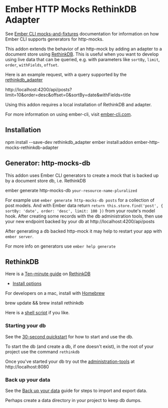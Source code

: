 # Ember HTTP Mocks RethinkDB Adapter

See [Ember CLI mocks-and-fixtures] documentation for information on how
Ember CLI supports generators for http-mocks. 

This addon extends the behavior of an http-mock by adding an adapter to
a document store using [RethinkDB]. This is useful when you want to
develop using live data that can be queried, e.g. with parameters
like `sortBy`, `limit`, `order`, `withFields`, `offset`.

Here is an example request, with a query supported by the [rethinkdb_adapter]

http://localhost:4200/api/posts?limit=10&order=desc&offset=0&sortBy=date&withFields=title

Using this addon requires a local installation of RethinkDB and adapter.

For more information on using ember-cli, visit [ember-cli.com].


## Installation

  npm install --save-dev rethinkdb_adapter
  ember install:addon ember-http-mocks-rethinkdb-adapter


## Generator: http-mocks-db

This addon uses Ember CLI generators to create a mock that is
backed up by a document store db, i.e. RethinkDB

  ember generate http-mocks-db `your-resource-name-pluralized`

For example use `ember generate http-mocks-db posts` for a collection of
post models. And with Ember data return `return this.store.find('post',
{ sortBy: 'date', order: 'desc', limit: 100 })` from your route's model
hook. After creating some records with the db administration tools, then
use your new endpoint backed by your db at http://localhost:4200/api/posts

After generating a db backed http-mock it may help to restart your app
with `ember server`.

For more info on generators use `ember help generate`


## RethinkDB

Here is a [Ten-minute guide] on [RethinkDB]

* [Install options]

For developers on a mac, install with [Homebrew]

  brew update && brew install rethinkdb

Here is a [shell script] if you like.


### Starting your db

See the [30-second quickstart] for how to start and use the db.

To start the db (and create a db, if one doesn't exist), in the root of your
project use the command `rethinkdb`

Once you've started your db try out the [administration-tools] at
http://localhost:8080


### Back up your data

See the [Back up your data] guide for steps to import and export data.

Perhaps create a data directory in your project to keep db dumps.


[rethinkdb_adapter]: https://github.com/pixelhandler/rethinkdb_adapter
[Ember CLI mocks-and-fixtures]: http://www.ember-cli.com/#mocks-and-fixtures
[RethinkDB]: http://www.rethinkdb.com
[Install options]: http://www.rethinkdb.com/docs/install/
[30-second quickstart]: http://rethinkdb.com/docs/quickstart/
[administration-tools]: http://rethinkdb.com/docs/administration-tools/
[Back up your data]: http://rethinkdb.com/docs/backup/
[Homebrew]: http://brew.sh
[shell script]: https://github.com/pixelhandler/ember-slide-deck/blob/master/bin/install_rethinkdb.sh
[Ten-minute guide]: http://www.rethinkdb.com/docs/guide/javascript/
[ember-cli.com]: http://www.ember-cli.com/
